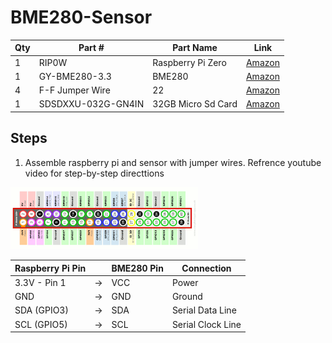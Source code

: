 # BME280-Sensor
| Qty | Part # | Part Name        | Link | 
|-----|--------|------------------|------|
| 1  | RIP0W  | Raspberry Pi Zero |[Amazon](https://www.amazon.com/Raspberry-Bluetooth-Compatible-Connector-headers/dp/B0CG99MR5W/ref=sr_1_5?crid=314QK6UYSB3VM&dib=eyJ2IjoiMSJ9.KlhfpgHSKPo1ghamKtLQM4uGuGGrubUfmWB0qVyNRL6sE4nThDBydAUMC9Rp6HCipzrIZu-pA4TX-FMNUKEeVMpIQrTLuhbhkjA3frZmbMeEFJo4nVg27FiMIo0AlI9lWnewTXDkYaCsCbnshTQ2T-BidXcGjI1GbHSshPziV046WSAtBf8NX6AyTNuXR-_zS4crt4P7B6sK4yBKSBHam2vYvEheO8W_3CJyjBrsKf1tPjGHfOsY8kGibbtP-8ILMYuyCJiaw6mNKHF15WxzVyvqO8XAWgw9vIETewemlCc.IXcJzVJGmWvUfHEdpl5Ftu26vjN7awwmSMVj8oIalm8&dib_tag=se&keywords=Raspberry%2Bpi%2Bzero&qid=1743701882&s=electronics&sprefix=raspberry%2Bpi%2Bzero%2Celectronics%2C203&sr=1-5&th=1)       
| 1  | GY-BME280-3.3 | BME280 |[Amazon](https://www.amazon.com/SHILLEHTEK-PRE-SOLDERED-Atmospheric-Temperature-Microcontrollers/dp/B0CD4PQZGQ/ref=sr_1_3?crid=3HS9UQG0V0GPH&dib=eyJ2IjoiMSJ9.pJ2Urq-AmN76zViLMv7y4pFz1SfW0NsvveEqsQi6ZOyYdoGTVNn7suzJxLMV73sew9_s4Ds5Cd0mpAHqe7OQTUc2YnsEfQ8aKYwrXRPdMdDp335Pv6Pf3kwrlPFYoBugDwc6SkdcdboSrr2JWNnR9fZDblqeS7E6JZ19hWLevU_pWf2M0aYaT86BAyyz4Rcbm1QfIabDAzIPPr-sLZr2O32rY6nifMxQ8En39F53_bt-RMr8ErV2L3DftSypvyjunuRFSX2Fq1s0nKWQBHJpC1pSEbVNjBHkTx87UAOK8cs.VGFHv79FOiz8hmVwMra_bL9badygrJZWQLm3sCubrgo&dib_tag=se&keywords=pre+soldered+3.3v+bme280&qid=1743701754&s=electronics&sprefix=pre+sodered+3.3v+bme280%2Celectronics%2C127&sr=1-3-catcorr)     
| 4  | F-F Jumper Wire | 22   | [Amazon](https://www.amazon.com/bociloy-Dupont-Breadboard-Multi-Color-Connector/dp/B0D9NCD1Z3/ref=sr_1_5?crid=1J7F6YFM2GHLC&dib=eyJ2IjoiMSJ9.tjHxIQLJsk16_0YVtUGN6UHyUBKSnfs7IU4zkjBWId7Hk_j28yKTWV9mmPFZoTaaZWAnLq_sDOQ91JV_2O45DVl4rr3Lo_jsvNU7q5msuNQWYyim7KhYvVa-Q7pck_X8zNphLbTSxEr8oHSjWpI7Awsm7C-4_2cV1iIJYQnn4hKfIpmBQVFAxPIc8FNr3khi_BeFrly2xmA7e8bcVCJ_VRInGnanZaZGy-JTOlpconf2zh4RiAue6Iu5epbywykLzf6fYNpMmYXHrGj98QyFNCVtjwzqvcPdUpSGnx_9XYYFgQu3paXWToZKha0lbRRYVrE2QvN1YO_Et3JjSQ9WfCIcRME2NRtAFTNyPdSOykU.HbmkX0xOJvBCqzOU0uE8UKlMOyydG1nX9nZlETuXckg&dib_tag=se&keywords=female%2Bto%2Bfemale%2Bjumper%2Bwires&qid=1742940209&s=industrial&sprefix=female%2Bto%2Bfemalejumper%2Bwires%2Cindustrial%2C127&sr=1-5&th=1) 
| 1 | SDSDXXU-032G-GN4IN | 32GB Micro Sd Card |[Amazon](https://www.amazon.com/PNY-Elite-microSDHC-Memory-P-SDU32GU185GW-GE/dp/B07R8GVGN9/ref=sr_1_3?crid=3V34SI6IJCGSL&dib=eyJ2IjoiMSJ9.LKgWgu5d3qxyEv9_u8TsaYZdf7ccO_VKKOLvgr5EIHKbLWcLjYj2-umlWsvc-BHE0MjV02PmV5HIxKBEEcKudT_dD9QJkTQRfcnKZmh9Pqql_OZxNA0J-1x7KqcVzNL1mcBpdpUBlVmdkSMX_Z0JcHtt9If6RiP95NQqo5VPD73sOxWZYulEjFXw7oL3qc7W7_dPgWPYCfnttWjQpRHIAZEkiiKok1SZGr-w1-HtiPutCBSdeMnsZZ4NuRx7Img50FDSPT6jetJCMZbAFhJAQB8PFAy1PUPtDT_JkXWbZkU.KgNl9RQZGioCn-NEBl4WkqaslLPD5xcqWb3hWWOas1g&dib_tag=se&keywords=micro%2Bsd%2Bcard&qid=1743701421&refinements=p_n_feature_ten_browse-bin%3A6518304011&rnid=6518301011&s=electronics&sprefix=micro%2Bsd%2Bcard%2Caps%2C216&sr=1-3&th=1) 


## Steps
1. Assemble raspberry pi and sensor with jumper wires. Refrence youtube video for step-by-step directtions 

<img src="./images/pinout-table.png" alt="Pinout Table" width="300">


| Raspberry Pi Pin | | BME280 Pin | Connection |
|----------|----|---------------|-------------|
| 3.3V - Pin 1       | -> | VCC       | Power      |
| GND        | -> | GND       | Ground     |
|SDA (GPIO3) | -> | SDA | Serial Data Line |
| SCL (GPIO5) | -> | SCL | Serial Clock Line |
